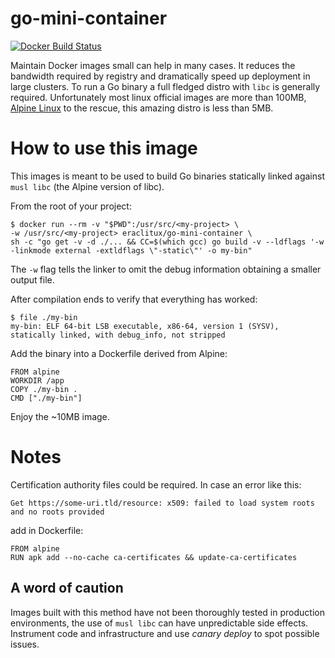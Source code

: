 go-mini-container
=================

[![Docker Build Status](https://img.shields.io/docker/build/eraclitux/go-mini-container.svg)](https://hub.docker.com/r/eraclitux/go-mini-container/)

Maintain Docker images small can help in many cases. It reduces the bandwidth required by registry and dramatically speed up deployment in large clusters.
To run a Go binary a full fledged distro with `libc` is generally required. Unfortunately most linux official images are more than 100MB, [Alpine Linux](https://alpinelinux.org/) to the rescue, this amazing distro is less than 5MB.

How to use this image
=====================

This images is meant to be used to build Go binaries statically linked against `musl libc` (the Alpine version of libc).

From the root of your project:
```
$ docker run --rm -v "$PWD":/usr/src/<my-project> \
-w /usr/src/<my-project> eraclitux/go-mini-container \
sh -c "go get -v -d ./... && CC=$(which gcc) go build -v --ldflags '-w -linkmode external -extldflags \"-static\"' -o my-bin"
```
The `-w` flag tells the linker to omit the debug information obtaining a smaller output file.

After compilation ends to verify that everything has worked:
```
$ file ./my-bin
my-bin: ELF 64-bit LSB executable, x86-64, version 1 (SYSV), statically linked, with debug_info, not stripped
```
Add the binary into a Dockerfile derived from Alpine:
```
FROM alpine
WORKDIR /app
COPY ./my-bin .
CMD ["./my-bin"]
```

Enjoy the ~10MB image.

Notes
=====

Certification authority files could be required. In case an error like this:
```
Get https://some-uri.tld/resource: x509: failed to load system roots and no roots provided
```
add in Dockerfile:

```
FROM alpine
RUN apk add --no-cache ca-certificates && update-ca-certificates
```

A word of caution
-----------------

Images built with this method have not been thoroughly tested in production environments,
the use of `musl libc` can have unpredictable side effects. Instrument code and infrastructure
and use *canary deploy* to spot possible issues.
